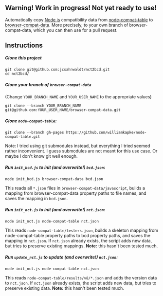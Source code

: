 ## Warning! Work in progress! Not yet ready to use!

Automatically copy [Node.js](http://nodejs.org) compatibility data from [node-compat-table](https://github.com/williamkapke/node-compat-table) to [browser-compat-data](https://github.com/mdn/browser-compat-data). More precisely, to your own branch of browser-compat-data, which you can then use for a pull request.

## Instructions

##### Clone this project

```
git clone git@github.com:jcsahnwaldt/nct2bcd.git
cd nct2bcd/
```

##### Clone your branch of `browser-compat-data`

(Change `YOUR_BRANCH_NAME` and `YOUR_USER_NAME` to the appropriate values)

```
git clone --branch YOUR_BRANCH_NAME git@github.com:YOUR_USER_NAME/browser-compat-data.git
```

##### Clone `node-compat-table`:

```
git clone --branch gh-pages https://github.com/williamkapke/node-compat-table.git
```

Note: I tried using git submodules instead, but everything I tried seemed rather inconvenient. I guess submodules are not meant for this use case. Or maybe I don't know git well enough.

##### Run `init_bcd.js` to init (**and overwrite!**) `bcd.json`:

```
node init_bcd.js browser-compat-data bcd.json
```

This reads all `*.json` files in `browser-compat-data/javascript`, builds a mapping from browser-compat-data property paths to file names, and saves the mapping in `bcd.json`.

##### Run `init_nct.js` to init (**and overwrite!**) `nct.json`:

```
node init_nct.js node-compat-table nct.json
```

This reads `node-compat-table/testers.json`, builds a skeleton mapping from node-compat-table property paths to bcd property paths, and saves the mapping in `nct.json`. If `nct.json` already exists, the script adds new data, but tries to preserve existing mappings. **Note:** this hasn't been tested much. 

##### Run `update_nct.js` to update (**and overwrite!**) `nct.json`:

```
node init_nct.js node-compat-table nct.json
```

This reads `node-compat-table/results/v8/*.json` and adds the version data to `nct.json`. If `nct.json` already exists, the script adds new data, but tries to preserve existing data. **Note:** this hasn't been tested much. 
